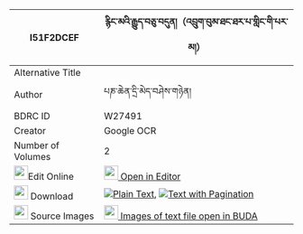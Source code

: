 |I51F2DCEF|རྙིང་མའི་རྒྱུད་བཅུ་བདུན།（འབྲུག་བུམ་ཐང་ཐར་པ་གླིང་གི་པར་མ།） 
| --- | --- 
|Alternative Title |
|Author| པཎ་ཆེན་དྲི་མེད་བཤེས་གཉེན།
|BDRC ID | W27491
|Creator | Google OCR
|Number of Volumes| 2
|<img width="25" src="https://img.icons8.com/color/25/000000/edit-property.png">Edit Online| [<img width="25" src="https://avatars.githubusercontent.com/u/45091458?s=200&v=4"> Open in Editor](http://editor.openpecha.org/I51F2DCEF)
|<img width="25" src="https://img.icons8.com/fluent/48/000000/download-2.png"/>  Download | [![](https://img.icons8.com/color/20/000000/txt.png)Plain Text](https://github.com/Openpecha/I51F2DCEF/releases/download/v2/nyingma_i_gyu_chudun_druk_bum__plain_I51F2DCEF.zip), [![](https://img.icons8.com/color/20/000000/txt.png)Text with Pagination](https://github.com/Openpecha/I51F2DCEF/releases/download/v2/nyingma_i_gyu_chudun_druk_bum__pages_I51F2DCEF.zip)
|<img width="25" src="https://img.icons8.com/plasticine/100/000000/pictures-folder.png"/>  Source Images | [<img width="25" src="https://library.bdrc.io/icons/BUDA-small.svg"> Images of text file open in BUDA](https://library.bdrc.io/show/bdr:W27491)